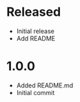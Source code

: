 Released
==========

* Initial release
* Add README

1.0.0
=====
* Added README.md
* Initial commit

